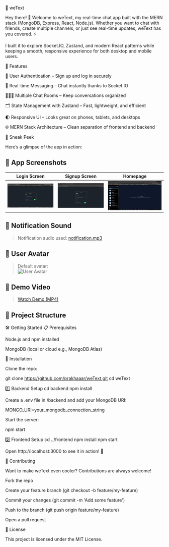 💬 weText

Hey there! 👋 Welcome to weText, my real-time chat app built with the MERN stack (MongoDB, Express, React, Node.js). Whether you want to chat with friends, create multiple channels, or just see real-time updates, weText has you covered. ⚡

I built it to explore Socket.IO, Zustand, and modern React patterns while keeping a smooth, responsive experience for both desktop and mobile users.

🚀 Features

🔐 User Authentication – Sign up and log in securely

💬 Real-time Messaging – Chat instantly thanks to Socket.IO

🧑‍🤝‍🧑 Multiple Chat Rooms – Keep conversations organized

🗂 State Management with Zustand – Fast, lightweight, and efficient

🌓 Responsive UI – Looks great on phones, tablets, and desktops

🌐 MERN Stack Architecture – Clean separation of frontend and backend

📸 Sneak Peek

Here’s a glimpse of the app in action:

## 📸 App Screenshots

| Login Screen | Signup Screen | Homepage |
|--------------|---------------|----------|
| ![Login](frontend/src/assets/login.png) | ![Signup](frontend/src/assets/signup.png) | ![Homepage](frontend/src/assets/homepage.png) |

## 🔔 Notification Sound

> Notification audio used: [notification.mp3](frontend/src/assets/notification.mp3)

## 👤 User Avatar

> Default avatar:  
> ![User Avatar](fronend/src/assets/user.jpg)

## 🎥 Demo Video

> [Watch Demo (MP4)](frontend/src/assets/demoweText.mp4)

## 📂 Project Structure
🛠️ Getting Started
📋 Prerequisites

Node.js and npm installed

MongoDB (local or cloud e.g., MongoDB Atlas)

🔧 Installation

Clone the repo:

git clone https://github.com/prakhaaar/weText.git
cd weText

1️⃣ Backend Setup
cd backend
npm install


Create a .env file in /backend and add your MongoDB URI:

MONGO_URI=your_mongodb_connection_string


Start the server:

npm start

2️⃣ Frontend Setup
cd ../frontend
npm install
npm start


Open http://localhost:3000
 to see it in action! 🌟

🤝 Contributing

Want to make weText even cooler? Contributions are always welcome!

Fork the repo

Create your feature branch (git checkout -b feature/my-feature)

Commit your changes (git commit -m 'Add some feature')

Push to the branch (git push origin feature/my-feature)

Open a pull request

📄 License

This project is licensed under the MIT License.

